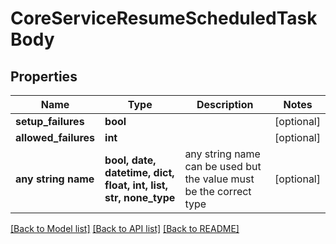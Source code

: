 # CoreServiceResumeScheduledTaskBody


## Properties
Name | Type | Description | Notes
------------ | ------------- | ------------- | -------------
**setup_failures** | **bool** |  | [optional] 
**allowed_failures** | **int** |  | [optional] 
**any string name** | **bool, date, datetime, dict, float, int, list, str, none_type** | any string name can be used but the value must be the correct type | [optional]

[[Back to Model list]](../README.md#documentation-for-models) [[Back to API list]](../README.md#documentation-for-api-endpoints) [[Back to README]](../README.md)


